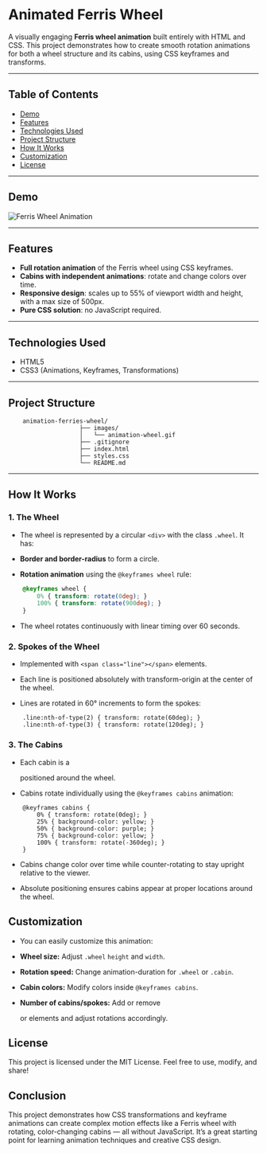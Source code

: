 # Animated Ferris Wheel

A visually engaging **Ferris wheel animation** built entirely with HTML and CSS. This project demonstrates how to create smooth rotation animations for both a wheel structure and its cabins, using CSS keyframes and transforms.

---

## Table of Contents

- [Demo](#demo)  
- [Features](#features)  
- [Technologies Used](#technologies-used)  
- [Project Structure](#project-structure)  
- [How It Works](#how-it-works)  
- [Customization](#customization)  
- [License](#license)  

---

## Demo

![Ferris Wheel Animation](images/animation-wheel.gif)  


---

## Features

- **Full rotation animation** of the Ferris wheel using CSS keyframes.  
- **Cabins with independent animations**: rotate and change colors over time.  
- **Responsive design**: scales up to 55% of viewport width and height, with a max size of 500px.  
- **Pure CSS solution**: no JavaScript required.  

---

## Technologies Used

- HTML5  
- CSS3 (Animations, Keyframes, Transformations)  

---

## Project Structure
```
    animation-ferries-wheel/
                    ├── images/
                    │   └── animation-wheel.gif
                    ├── .gitignore
                    ├── index.html
                    ├── styles.css
                    └── README.md
```

---

## How It Works

### 1. The Wheel

- The wheel is represented by a circular `<div>` with the class `.wheel`. It has:

- **Border and border-radius** to form a circle.
- **Rotation animation** using the `@keyframes wheel` rule:

```css
    @keyframes wheel {
        0% { transform: rotate(0deg); }
        100% { transform: rotate(900deg); }
    }
```
- The wheel rotates continuously with linear timing over 60 seconds.

### 2. Spokes of the Wheel
- Implemented with `<span class="line"></span>` elements.

- Each line is positioned absolutely with transform-origin at the center of the wheel.

- Lines are rotated in 60° increments to form the spokes:

```
    .line:nth-of-type(2) { transform: rotate(60deg); }
    .line:nth-of-type(3) { transform: rotate(120deg); }
```


### 3. The Cabins
- Each cabin is a <div class="cabin"></div> positioned around the wheel.

- Cabins rotate individually using the `@keyframes cabins` animation:

```
    @keyframes cabins {
        0% { transform: rotate(0deg); }
        25% { background-color: yellow; }
        50% { background-color: purple; }
        75% { background-color: yellow; }
        100% { transform: rotate(-360deg); }
    }
```

- Cabins change color over time while counter-rotating to stay upright relative to the viewer.

- Absolute positioning ensures cabins appear at proper locations around the wheel.

## Customization
- You can easily customize this animation:

- **Wheel size:** Adjust `.wheel` `height` and `width`.

- **Rotation speed:** Change animation-duration for `.wheel` or `.cabin`.

- **Cabin colors:** Modify colors inside `@keyframes cabins`.

- **Number of cabins/spokes:** Add or remove <div class="cabin"> or <span class="line"> elements and adjust rotations accordingly.

## License
This project is licensed under the MIT License. Feel free to use, modify, and share!

## Conclusion
This project demonstrates how CSS transformations and keyframe animations can create complex motion effects like a Ferris wheel with rotating, color-changing cabins — all without JavaScript. It’s a great starting point for learning animation techniques and creative CSS design.